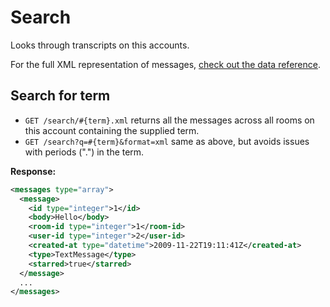 Search
======

Looks through transcripts on this accounts.

For the full XML representation of messages, [check out the data reference](https://github.com/37signals/campfire-api/blob/master/sections/data_reference.md#message).


Search for term
---------------

* `GET /search/#{term}.xml` returns all the messages across all rooms on this account containing the supplied term.
* `GET /search?q=#{term}&format=xml` same as above, but avoids issues with periods (".") in the term.

**Response:**

``` xml
<messages type="array">
  <message>
    <id type="integer">1</id>
    <body>Hello</body>
    <room-id type="integer">1</room-id>
    <user-id type="integer">2</user-id>
    <created-at type="datetime">2009-11-22T19:11:41Z</created-at>
    <type>TextMessage</type>
    <starred>true</starred>
  </message>
  ...
</messages>
```
